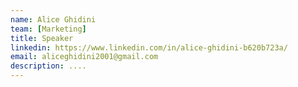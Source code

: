 ```yaml
---
name: Alice Ghidini
team: [Marketing]
title: Speaker
linkedin: https://www.linkedin.com/in/alice-ghidini-b620b723a/
email: aliceghidini2001@gmail.com
description: ....
---
```

